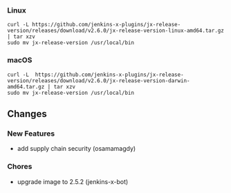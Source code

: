 ### Linux

```shell
curl -L https://github.com/jenkins-x-plugins/jx-release-version/releases/download/v2.6.0/jx-release-version-linux-amd64.tar.gz | tar xzv 
sudo mv jx-release-version /usr/local/bin
```

### macOS

```shell
curl -L  https://github.com/jenkins-x-plugins/jx-release-version/releases/download/v2.6.0/jx-release-version-darwin-amd64.tar.gz | tar xzv
sudo mv jx-release-version /usr/local/bin
```

## Changes

### New Features

* add supply chain security (osamamagdy)

### Chores

* upgrade image to 2.5.2 (jenkins-x-bot)
